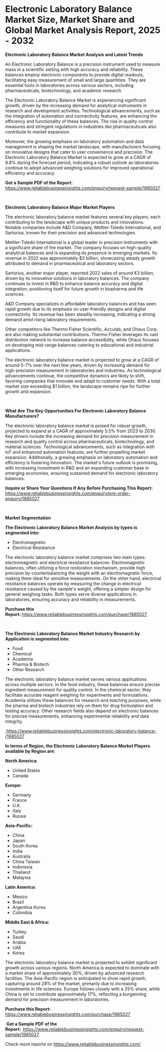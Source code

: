 <p><h1>Electronic Laboratory Balance Market Size, Market Share and Global Market Analysis Report, 2025 - 2032</h1></p><p><strong>Electronic Laboratory Balance Market Analysis and Latest Trends</strong></p>
<p><p>An Electronic Laboratory Balance is a precision instrument used to measure mass in a scientific setting with high accuracy and reliability. These balances employ electronic components to provide digital readouts, facilitating easy measurement of small and large quantities. They are essential tools in laboratories across various sectors, including pharmaceuticals, biotechnology, and academic research.</p><p>The Electronic Laboratory Balance Market is experiencing significant growth, driven by the increasing demand for analytical instruments in research and development activities. Technological advancements, such as the integration of automation and connectivity features, are enhancing the efficiency and functionality of these balances. The rise in quality control measures and stringent regulations in industries like pharmaceuticals also contribute to market expansion.</p><p>Moreover, the growing emphasis on laboratory automation and data management is shaping the market landscape, with manufacturers focusing on innovative designs that cater to user convenience and precision. The Electronic Laboratory Balance Market is expected to grow at a CAGR of 9.8% during the forecast period, indicating a robust outlook as laboratories continue to adopt advanced weighing solutions for improved operational efficiency and accuracy.</p></p>
<p><strong>Get a Sample PDF of the Report:&nbsp;</strong> <a href="https://www.reliablebusinessinsights.com/enquiry/request-sample/1985027?utm_campaign=2820&utm_medium=2&utm_source=Github&utm_content=ia&utm_term=10042025&utm_id=electronic-laboratory-balance">https://www.reliablebusinessinsights.com/enquiry/request-sample/1985027</a></p>
<p>&nbsp;</p>
<p><strong>Electronic Laboratory Balance Major Market Players</strong></p>
<p><p>The electronic laboratory balance market features several key players, each contributing to the landscape with unique products and innovations. Notable companies include A&D Company, Mettler-Toledo International, and Sartorius, known for their precision and advanced technologies.</p><p>Mettler-Toledo International is a global leader in precision instruments with a significant share of the market. The company focuses on high-quality analytical balances and is expanding its presence in emerging markets. Its revenue in 2022 was approximately $3 billion, showcasing steady growth attributed to demand in pharmaceutical and laboratory sectors.</p><p>Sartorius, another major player, reported 2022 sales of around €3 billion, driven by its innovative solutions in laboratory balances. The company continues to invest in R&D to enhance balance accuracy and digital integration, positioning itself for future growth in biopharma and life sciences.</p><p>A&D Company specializes in affordable laboratory balances and has seen rapid growth due to its emphasis on user-friendly designs and digital connectivity. Its revenue has been steadily increasing, indicating a strong demand amid rising laboratory requirements.</p><p>Other competitors like Thermo Fisher Scientific, Acculab, and Ohaus Corp. are also making substantial contributions. Thermo Fisher leverages its vast distribution network to increase balance accessibility, while Ohaus focuses on developing mid-range balances catering to educational and industrial applications.</p><p>The electronic laboratory balance market is projected to grow at a CAGR of around 5-7% over the next few years, driven by increasing demand for high-precision measurement in laboratories and industries. As technological advancements continue, the competitive dynamics are likely to shift, favoring companies that innovate and adapt to customer needs. With a total market size exceeding $1 billion, the landscape remains ripe for further growth and expansion.</p></p>
<p>&nbsp;</p>
<p><strong>What Are The Key Opportunities For Electronic Laboratory Balance Manufacturers?</strong></p>
<p><p>The electronic laboratory balance market is poised for robust growth, projected to expand at a CAGR of approximately 5.5% from 2023 to 2030. Key drivers include the increasing demand for precision measurement in research and quality control across pharmaceuticals, biotechnology, and material sciences. Technological advancements, such as integration with IoT and enhanced automation features, are further propelling market expansion. Additionally, a growing emphasis on laboratory automation and efficiency is fostering innovation. The market's future outlook is promising, with increasing investment in R&D and an expanding customer base in emerging economies, ensuring sustained demand for electronic laboratory balances.</p></p>
<p><strong>Inquire or Share Your Questions If Any Before Purchasing This Report:</strong> <a href="https://www.reliablebusinessinsights.com/enquiry/pre-order-enquiry/1985027?utm_campaign=2820&utm_medium=2&utm_source=Github&utm_content=ia&utm_term=10042025&utm_id=electronic-laboratory-balance">https://www.reliablebusinessinsights.com/enquiry/pre-order-enquiry/1985027</a></p>
<p>&nbsp;</p>
<p><strong>Market Segmentation</strong></p>
<p><strong>The Electronic Laboratory Balance Market Analysis by types is segmented into:</strong></p>
<p><ul><li>Electromagnetic</li><li>Electrical Resistance</li></ul></p>
<p><p>The electronic laboratory balance market comprises two main types: electromagnetic and electrical resistance balances. Electromagnetic balances, often utilizing a force restoration mechanism, provide high precision by counterbalancing the weight with an electromagnetic force, making them ideal for sensitive measurements. On the other hand, electrical resistance balances operate by measuring the change in electrical resistance caused by the sample's weight, offering a simpler design for general weighing tasks. Both types serve diverse applications in laboratories, ensuring accuracy and reliability in measurements.</p></p>
<p><strong>Purchase this Report:&nbsp;</strong><a href="https://www.reliablebusinessinsights.com/purchase/1985027?utm_campaign=2820&utm_medium=2&utm_source=Github&utm_content=ia&utm_term=10042025&utm_id=electronic-laboratory-balance">https://www.reliablebusinessinsights.com/purchase/1985027</a></p>
<p>&nbsp;</p>
<p><strong>The Electronic Laboratory Balance Market Industry Research by Application is segmented into:</strong></p>
<p><ul><li>Food</li><li>Chemical</li><li>Academia</li><li>Pharma & Biotech</li><li>Other Research</li></ul></p>
<p><p>The electronic laboratory balance market serves various applications across multiple sectors. In the food industry, these balances ensure precise ingredient measurement for quality control. In the chemical sector, they facilitate accurate reagent weighing for experiments and formulations. Academia utilizes these balances for research and teaching purposes, while the pharma and biotech industries rely on them for drug formulation and testing accuracy. Other research fields also depend on electronic balances for precise measurements, enhancing experimental reliability and data integrity.</p></p>
<p><a href="https://www.reliablebusinessinsights.com/electronic-laboratory-balance-r1985027?utm_campaign=2820&utm_medium=2&utm_source=Github&utm_content=ia&utm_term=10042025&utm_id=electronic-laboratory-balance">&nbsp;https://www.reliablebusinessinsights.com/electronic-laboratory-balance-r1985027</a></p>
<p><strong>In terms of Region, the Electronic Laboratory Balance Market Players available by Region are:</strong></p>
<p>
    <p> <strong> North America: </strong>
        <ul>
            <li>United States</li>
            <li>Canada</li>
        </ul>
        </p> 
    <p> <strong> Europe: </strong>
        <ul>
            <li>Germany</li>
            <li>France</li>
            <li>U.K.</li>
            <li>Italy</li>
            <li>Russia</li>
        </ul>
        </p> 
    <p> <strong> Asia-Pacific: </strong>
        <ul>
            <li>China</li>
            <li>Japan</li>
            <li>South Korea</li>
            <li>India</li>
            <li>Australia</li>
            <li>China Taiwan</li>
            <li>Indonesia</li>
            <li>Thailand</li>
            <li>Malaysia</li>
        </ul>
        </p> 
    <p> <strong> Latin America: </strong>
        <ul>
            <li>Mexico</li>
            <li>Brazil</li>
            <li>Argentina Korea</li>
            <li>Colombia</li>
        </ul>
        </p> 
    <p> <strong> Middle East & Africa: </strong>
        <ul>
            <li>Turkey</li>
            <li>Saudi</li>
            <li>Arabia</li>
            <li>UAE</li>
            <li>Korea</li>
        </ul>
    </p>
    </p>
<p><p>The electronic laboratory balance market is projected to exhibit significant growth across various regions. North America is expected to dominate with a market share of approximately 30%, driven by advanced research facilities. The Asia-Pacific region is anticipated to show rapid growth, capturing around 28% of the market, primarily due to increasing investments in life sciences. Europe follows closely with a 25% share, while China is set to contribute approximately 17%, reflecting a burgeoning demand for precision measurement in laboratories.</p></p>
<p><strong>Purchase this Report: </strong><a href="https://www.reliablebusinessinsights.com/purchase/1985027?utm_campaign=2820&utm_medium=2&utm_source=Github&utm_content=ia&utm_term=10042025&utm_id=electronic-laboratory-balance">https://www.reliablebusinessinsights.com/purchase/1985027</a></p>
<p>&nbsp;<strong>Get a Sample PDF of the Report:&nbsp;&nbsp;</strong><a href="https://www.reliablebusinessinsights.com/enquiry/request-sample/1985027?utm_campaign=2820&utm_medium=2&utm_source=Github&utm_content=ia&utm_term=10042025&utm_id=electronic-laboratory-balance">https://www.reliablebusinessinsights.com/enquiry/request-sample/1985027</a></p>
<p><strong></strong></p>
<p>Check more reports on <a href="https://www.reliablebusinessinsights.com/?utm_campaign=2820&utm_medium=2&utm_source=Github&utm_content=ia&utm_term=10042025&utm_id=electronic-laboratory-balance">https://www.reliablebusinessinsights.com/</a></p>